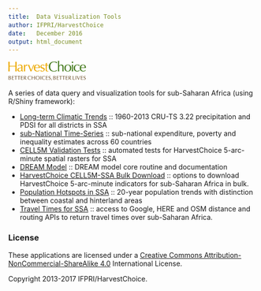 ```yaml
---
title:  Data Visualization Tools
author: IFPRI/HarvestChoice
date:   December 2016
output: html_document
---
```


![](./assets/wordmark-HarvestChoice.png)

A series of data query and visualization tools for sub-Saharan Africa (using R/Shiny framework):

- [Long-term Climatic Trends](http://tools.harvestchoice.org/rainfall) :: 1960-2013 CRU-TS 3.22 precipitation and PDSI for all districts in SSA
- [sub-National Time-Series](http://tools.harvestchoice.org/subnatpov) :: sub-national expenditure, poverty and inequality estimates across 60 countries
- [CELL5M Validation Tests](http://tools.harvestchoice.org/cell5mValidate) :: automated tests for HarvestChoice 5-arc-minute spatial rasters for SSA
- [DREAM Model](http://tools.harvestchoice.org/dream) :: DREAM model core routine and documentation
- [HarvestChoice CELL5M-SSA Bulk Download](http://harvestchoice.org/page/bulk) :: options to download HarvestChoice 5-arc-minute indicators for sub-Saharan Africa in bulk.
- [Population Hotspots in SSA](http://tools.harvestchoice.org/popTrends) :: 20-year population trends with distinction between coastal and hinterland areas 
- [Travel Times for SSA](http://tools.harvestchoice.org/traveltime/) :: access to Google, HERE and OSM distance and routing APIs to return travel times over sub-Saharan Africa.



### License

These applications are licensed under a [Creative Commons Attribution-NonCommercial-ShareAlike 4.0](http://creativecommons.org/licenses/by-nc-sa/4.0/) International License.

Copyright 2013-2017 IFPRI/HarvestChoice.
